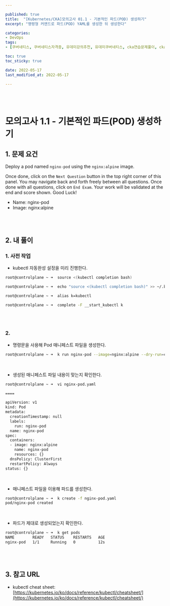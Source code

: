 ```yaml
---

published: true
title:  "[Kubernetes/CKA]모의고사 01.1 - 기본적인 파드(POD) 생성하기"
excerpt: "명령형 커맨드로 파드(POD) YAML를 생성한 뒤 생성한다"

categories:
- DevOps
tags:
- [쿠버네티스, 쿠버네티스자격증, 유데미강의추천, 유데미쿠버네티스, cka연습문제풀이, cka덤프, cka기출문제, cka, kubernetes, kubernetesnetworking, k8s, DevOpsengineer, 데브옵스, 데브옵스엔지니어]

toc: true
toc_sticky: true

date: 2022-05-17
last_modified_at: 2022-05-17

---
```


<br/><br/>

# 모의고사 1.1 - 기본적인 파드(POD) 생성하기

## 1. 문제 요건

Deploy a pod named `nginx-pod` using the `nginx:alpine` image.

Once done, click on the `Next Question` button in the top right corner of this panel. You may navigate back and forth freely between all questions. Once done with all questions, click on `End Exam`. Your work will be validated at the end and score shown. Good Luck!

- Name: nginx-pod
- Image: nginx:alpine

<br/><br/>

## 2. 내 풀이

### 1. 사전 작업

- kubectl 자동완성 설정을 미리 진행한다.

```bash
root@controlplane ~ ➜  source <(kubectl completion bash)

root@controlplane ~ ➜  echo "source <(kubectl completion bash)" >> ~/.bashrc 

root@controlplane ~ ➜  alias k=kubectl

root@controlplane ~ ➜  complete -F __start_kubectl k
```

<br/><br/>

### 2.

- 명령문을 사용해 Pod 매니페스트 파일을 생성한다.

```bash
root@controlplane ~ ➜  k run nginx-pod --image=nginx:alpine --dry-run=client -o yaml > nginx-pod.yaml
```

<br/>

- 생성된 매니페스트 파일 내용이 맞는지 확인한다.

```bash
root@controlplane ~ ➜  vi nginx-pod.yaml

====

apiVersion: v1
kind: Pod
metadata:
  creationTimestamp: null
  labels:
    run: nginx-pod
  name: nginx-pod
spec:
  containers:
  - image: nginx:alpine
    name: nginx-pod
    resources: {}
  dnsPolicy: ClusterFirst
  restartPolicy: Always
status: {}
```

<br/>

- 매니페스트 파일을 이용해 파드를 생성한다.

```bash
root@controlplane ~ ➜  k create -f nginx-pod.yaml 
pod/nginx-pod created
```

<br/>

- 파드가 제대로 생성되었는지 확인한다.

```bash
root@controlplane ~ ➜  k get pods
NAME        READY   STATUS    RESTARTS   AGE
nginx-pod   1/1     Running   0          12s
```

<br/><br/>

## 3. 참고 URL

- kubectl cheat sheet: [https://kubernetes.io/ko/docs/reference/kubectl/cheatsheet/](https://kubernetes.io/ko/docs/reference/kubectl/cheatsheet/)